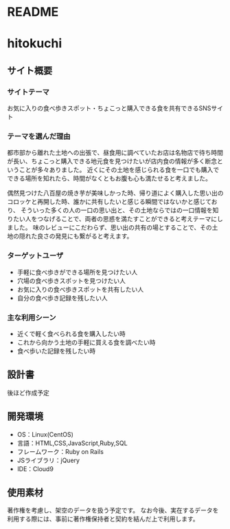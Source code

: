 # README
# hitokuchi
## サイト概要
### サイトテーマ
お気に入りの食べ歩きスポット・ちょこっと購入できる食を共有できるSNSサイト

### テーマを選んだ理由
都市部から離れた土地への出張で、昼食用に調べていたお店は名物店で待ち時間が長い、ちょこっと購入できる地元食を見つけたいが店内食の情報が多く断念ということが多々ありました。
近くにその土地を感じられる食を一口でも購入でできる場所を知れたら、時間がなくともお腹も心も満たせると考えました。

偶然見つけた八百屋の焼き芋が美味しかった時、帰り道によく購入した思い出のコロッケと再開した時、誰かに共有したいと感じる瞬間ではないかと感じており、
そういった多くの人の一口の思い出と、その土地ならではの一口情報を知りたい人をつなげることで、両者の思惑を満たすことができると考えテーマにしました。
味のレビューにこだわらず、思い出の共有の場とすることで、その土地の隠れた良さの発見にも繋がると考えます。

### ターゲットユーザ
* 手軽に食べ歩きができる場所を見つけたい人
* 穴場の食べ歩きスポットを見つけたい人
* お気に入りの食べ歩きスポットを共有したい人
* 自分の食べ歩き記録を残したい人

### 主な利用シーン
* 近くで軽く食べられる食を購入したい時
* これから向かう土地の手軽に買える食を調べたい時
* 食べ歩いた記録を残したい時

## 設計書
後ほど作成予定

## 開発環境
- OS：Linux(CentOS)
- 言語：HTML,CSS,JavaScript,Ruby,SQL
- フレームワーク：Ruby on Rails
- JSライブラリ：jQuery
- IDE：Cloud9
​
## 使用素材
著作権を考慮し、架空のデータを扱う予定です。
なお今後、実在するデータを利用する際には、事前に著作権保持者と契約を結んだ上で利用します。